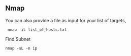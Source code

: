 ## Nmap
You can also provide a file as input for your list of targets,
  
     nmap -iL list_of_hosts.txt

Find Subnet

    nmap -sL -n ip
